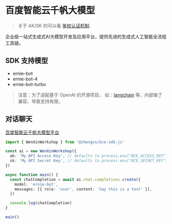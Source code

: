 # 百度智能云千帆大模型

> 关于 AK/SK 的可以看 [鉴权认证机制](./authorization.md).

企业级一站式生成式AI大模型开发及应用平台，提供先进的生成式人工智能全流程工具链。

## SDK 支持模型

- ernie-bot
- ernie-bot-4
- ernie-bot-turbo

> 注意：为了适配基于 OpenAI 的开源项目， 如：[langchain](https://js.langchain.com.cn/docs/) 等，内部做了兼容，导致支持有限。

## 对话聊天

[百度智能云千帆大模型平台](https://cloud.baidu.com/product/wenxinworkshop.html)

```ts
import { WenXinWorkshop } from '@zhengxs/bce-sdk-js'

const ai = new WenXinWorkshop({
  ak: 'My API Access Key', // defaults to process.env["BCE_ACCESS_KEY"]
  sk: 'My API Secret Key', // defaults to process.env["BCE_SECRET_KEY"]
})

async function main() {
  const chatCompletion = await ai.chat.completions.create({
    model: 'ernie-bot',
    messages: [{ role: 'user', content: 'Say this is a test' }],
  })

  console.log(chatCompletion)
}

main()
```
